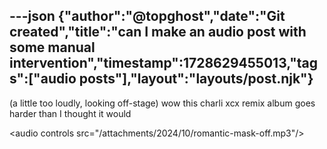---json
{"author":"@topghost","date":"Git created","title":"can I make an audio post with some manual intervention","timestamp":1728629455013,"tags":["audio posts"],"layout":"layouts/post.njk"}
---
(a little too loudly, looking off-stage) wow this charli xcx remix album goes harder than I thought it would

&#x3C;audio controls src=&#x22;/attachments/2024/10/romantic-mask-off.mp3&#x22;/&#x3E;


